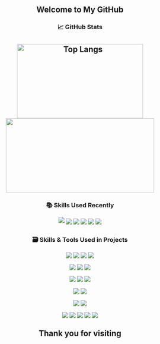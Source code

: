 <h2 align='center'> Welcome to My GitHub </h2>
<h3 align='center'>📈 GitHub Stats</h3>
<h2 align='center'>
  <img src="https://github-readme-stats.vercel.app/api/top-langs/?username=Jang-Sijin&amp;hide=glsl,ShaderLab,Mathematica,Javascript,CMake,Html,ASP.NET,HLSL&amp;layout=compact&langs_count=10&theme=onedark" alt="Top Langs" width="340" height="200" style="vertical-align: middle;"/>
  <img src="https://github-readme-streak-stats.herokuapp.com/?user=Jang-Sijin&theme=radical&hide_border=true&background=0D1117&stroke=58A6FF" width="400" height="200" style="vertical-align: middle;"/>
</h2>

<h3 align='center'>📚 Skills Used Recently </h3>
<p align='center'>
<img src="https://img.shields.io/badge/Unity-000000?style=flat-square&logo=unity&logoColor=white"/> 
<img src="https://img.shields.io/badge/C%23-512BD4?style=flat-square&logo=C%23&logoColor=white" style="vertical-align: middle;"/>
<img src="https://img.shields.io/badge/Firebase-FFCA28?style=flat-square&logo=firebase&logoColor=black" style="vertical-align: middle;"/>
<img src="https://img.shields.io/badge/MariaDB-003545?style=flat-square&logo=mariadb&logoColor=white" style="vertical-align: middle;"/>
<img src="https://img.shields.io/badge/Mirror-2C2F33?style=flat-square&logo=mirror&logoColor=white" style="vertical-align: middle;"/>
<img src="https://img.shields.io/badge/AWS-232F3E?style=flat-square&logo=amazon-aws&logoColor=white" style="vertical-align: middle;"/>
</p>
<h2 align='center'></h2>

<h3 align='center'>🗃️ Skills & Tools Used in Projects </h3>
<p align='center'>
<img src="https://img.shields.io/badge/C%23-512BD4?style=flat-square&logo=C%23&logoColor=white" style="vertical-align: middle;"/>
<img src="https://img.shields.io/badge/C%2B%2B-00599C?style=flat-square&logo=C%2B%2B&logoColor=white" style="vertical-align: middle;"/>
<img src="https://img.shields.io/badge/C-00599C?style=flat-square&logo=C&logoColor=white" style="vertical-align: middle;"/>
  <img src="https://img.shields.io/badge/Java-437291?style=flat-square&logoColor=white" style="vertical-align: middle;"/>
</p>

<p align='center'>
<img src="https://img.shields.io/badge/Unity-000000?style=flat-square&logo=unity&logoColor=white" style="vertical-align: middle;"/> 
<img src="https://img.shields.io/badge/OpenGL-4479A1?style=flat-square&logo=opengl&logoColor=white&color=4479A1" style="vertical-align: middle;"/>
<img src="https://img.shields.io/badge/DirectX-0078D4?style=flat-square&logo=windows&logoColor=white" style="vertical-align: middle;"/>
</p>

<p align='center'>
<img src="https://img.shields.io/badge/Firebase-FFCA28?style=flat-square&logo=firebase&logoColor=black" style="vertical-align: middle;"/>
<img src="https://img.shields.io/badge/MariaDB-003545?style=flat-square&logo=mariadb&logoColor=white" style="vertical-align: middle;"/>
<img src="https://img.shields.io/badge/AWS-232F3E?style=flat-square&logo=amazon-aws&logoColor=white" style="vertical-align: middle;"/>
</p>

<p align='center'>
<img src="https://img.shields.io/badge/Mirror-2C2F33?style=flat-square&logo=mirror&logoColor=white" style="vertical-align: middle;"/>
<img src="https://img.shields.io/badge/Photon-3498db?style=flat-square&logo=photon&logoColor=white" style="vertical-align: middle;"/>
</p>

<p align='center'>
<img src="https://img.shields.io/badge/GitHub-181717?style=flat-square&logo=github&logoColor=white" style="vertical-align: middle;"/>
<img src="https://img.shields.io/badge/SVN-809CC9?style=flat-square&logo=apache-subversion&logoColor=white" style="vertical-align: middle;"/>
</p>

<p align='center'>
<img src="https://img.shields.io/badge/Slack-4A154B?style=flat-square&logo=slack&logoColor=white" style="vertical-align: middle;"/>
<img src="https://img.shields.io/badge/Teams-6264A7?style=flat-square&logo=microsoft-teams&logoColor=white" style="vertical-align: middle;"/>
<img src="https://img.shields.io/badge/Notion-000000?style=flat-square&logo=notion&logoColor=white" style="vertical-align: middle;"/>
<img src="https://img.shields.io/badge/Confluence-172B4D?style=flat-square&logo=confluence&logoColor=white" style="vertical-align: middle;"/>
<img src="https://img.shields.io/badge/Jira-0052CC?style=flat-square&logo=jira&logoColor=white" style="vertical-align: middle;"/>
</p>
<h2 align='center'></h2>
<h2 align='center'> Thank you for visiting </h2>
